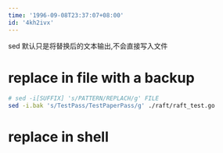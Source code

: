```yaml
---
time: '1996-09-08T23:37:07+08:00'
id: '4kh2ivx'
---
```


sed 默认只是将替换后的文本输出,不会直接写入文件

# replace in file with a backup
```bash
# sed -i[SUFFIX] 's/PATTERN/REPLACH/g' FILE
sed -i.bak 's/TestPass/TestPaperPass/g' ./raft/raft_test.go
```
# replace in shell